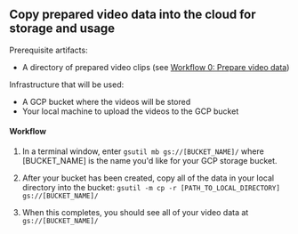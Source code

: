 ## Copy prepared video data into the cloud for storage and usage

Prerequisite artifacts:
* A directory of prepared video clips (see [Workflow 0: Prepare video data](../docs/prepare_videos.md))

Infrastructure that will be used:
* A GCP bucket where the videos will be stored
* Your local machine to upload the videos to the GCP bucket

#### Workflow

1. In a terminal window, enter
`gsutil mb gs://[BUCKET_NAME]/`
where [BUCKET_NAME]  is the name you'd like for your GCP storage bucket.

1. After your bucket has been created, copy all of the data in your local directory into the bucket:
`gsutil -m cp -r [PATH_TO_LOCAL_DIRECTORY] gs://[BUCKET_NAME]/`

1. When this completes, you should see all of your video data at `gs://[BUCKET_NAME]/`
